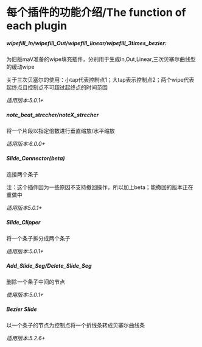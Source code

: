 # 每个插件的功能介绍/The function of each plugin

##### wipefill_In/wipefill_Out/wipefill_linear/wipefill_3times_bezier:

为旧版maV准备的wipe填充插件，分别用于生成In,Out,Linear,三次贝塞尔曲线型的缓动wipe

关于三次贝塞尔的使用：小tap代表控制点1；大tap表示控制点2；两个wipe代表起终点且控制点不可超过起终点的时间范围

_适用版本:5.0.1+_

##### note_beat_strecher/noteX_strecher

将一个片段以指定倍数进行垂直缩放/水平缩放

_适用版本:6.0.0+_

##### Slide_Connector(beta)

连接两个条子

注：这个插件因为一些原因不支持撤回操作，所以加上beta；能撤回的版本正在重做中

_适用版本5.0.1+_

##### Slide_Clipper

将一个条子拆分成两个条子

_适用版本:5.0.1+_

##### Add_Slide_Seg/Delete_Slide_Seg

删除一个条子中间的节点

_使用版本:5.0.1+_

##### Bezier Slide

以一个条子的节点为控制点将一个折线条转成贝塞尔曲线条

_适用版本:5.2.6+_
